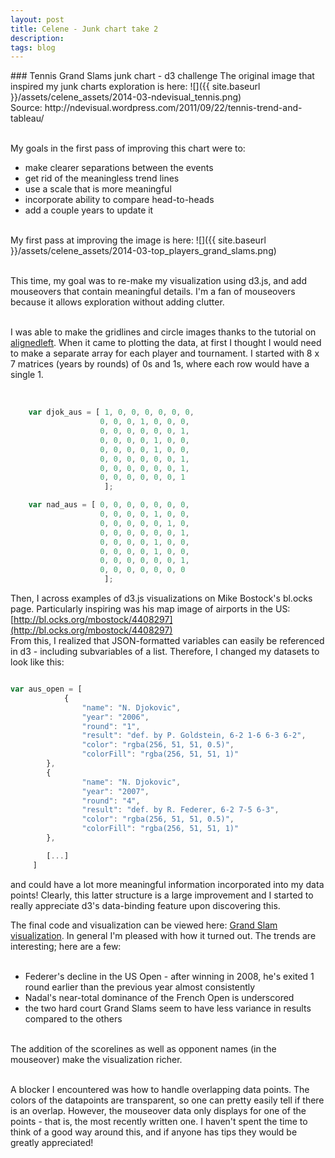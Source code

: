 ```yaml
---
layout: post
title: Celene - Junk chart take 2
description:
tags: blog
---
```

<section>
	<section>
### Tennis Grand Slams junk chart - d3 challenge
The original image that inspired my junk charts exploration is here:
![]({{ site.baseurl }}/assets/celene_assets/2014-03-ndevisual_tennis.png)<br>
Source: http://ndevisual.wordpress.com/2011/09/22/tennis-trend-and-tableau/<br><br>

My goals in the first pass of improving this chart were to:<br>
* make clearer separations between the events<br>
* get rid of the meaningless trend lines<br>
* use a scale that is more meaningful<br>
* incorporate ability to compare head-to-heads<br>
* add a couple years to update it<br><br>

My first pass at improving the image is here:
![]({{ site.baseurl }}/assets/celene_assets/2014-03-top_players_grand_slams.png)<br><br>


This time, my goal was to re-make my visualization using d3.js, and add mouseovers that contain meaningful details. I'm a fan of mouseovers because it allows exploration without adding clutter.<br><br>

I was able to make the gridlines and circle images thanks to the tutorial on [alignedleft](http://alignedleft.com/tutorials/d3). When it came to plotting the data, at first I thought I would need to make a separate array for each player and tournament. I started with 8 x 7 matrices (years by rounds) of 0s and 1s, where each row would have a single 1.<br><br>

```javascript

	var djok_aus = [ 1, 0, 0, 0, 0, 0, 0,
                    0, 0, 0, 1, 0, 0, 0,
                    0, 0, 0, 0, 0, 0, 1,
                    0, 0, 0, 0, 1, 0, 0,
                    0, 0, 0, 0, 1, 0, 0,
                    0, 0, 0, 0, 0, 0, 1,
                    0, 0, 0, 0, 0, 0, 1,
                    0, 0, 0, 0, 0, 0, 1
                     ];

    var nad_aus = [ 0, 0, 0, 0, 0, 0, 0,
                    0, 0, 0, 0, 1, 0, 0,
                    0, 0, 0, 0, 0, 1, 0,
                    0, 0, 0, 0, 0, 0, 1,
                    0, 0, 0, 0, 1, 0, 0,
                    0, 0, 0, 0, 1, 0, 0,
                    0, 0, 0, 0, 0, 0, 1,
                    0, 0, 0, 0, 0, 0, 0
                     ];
```

Then, I across examples of d3.js visualizations on Mike Bostock's bl.ocks page. Particularly inspiring was his map image of airports in the US: [http://bl.ocks.org/mbostock/4408297](http://bl.ocks.org/mbostock/4408297)<br>
From this, I realized that JSON-formatted variables can easily be referenced in d3 - including subvariables of a list. Therefore, I changed my datasets to look like this:<br>

```javascript

var aus_open = [
            {
                "name": "N. Djokovic",
                "year": "2006",
                "round": "1",
                "result": "def. by P. Goldstein, 6-2 1-6 6-3 6-2",
                "color": "rgba(256, 51, 51, 0.5)",
                "colorFill": "rgba(256, 51, 51, 1)"
        },
        {
                "name": "N. Djokovic",
                "year": "2007",
                "round": "4",
                "result": "def. by R. Federer, 6-2 7-5 6-3",
                "color": "rgba(256, 51, 51, 0.5)",
                "colorFill": "rgba(256, 51, 51, 1)"
        },

        [...]
     ]
```

and could have a lot more meaningful information incorporated into my data points! Clearly, this latter structure is a large improvement and I started to really appreciate d3's data-binding feature upon discovering this.<br>

The final code and visualization can be viewed here: [Grand Slam visualization](http://bl.ocks.org/celenechang/10517119). In general I'm pleased with how it turned out. The trends are interesting; here are a few:<br><br>

* Federer's decline in the US Open - after winning in 2008, he's exited 1 round earlier than the previous year almost consistently<br>
* Nadal's near-total dominance of the French Open is underscored<br>
* the two hard court Grand Slams seem to have less variance in results compared to the others<br><br>

The addition of the scorelines as well as opponent names (in the mouseover) make the visualization richer.<br><br>

A blocker I encountered was how to handle overlapping data points. The colors of the datapoints are transparent, so one can pretty easily tell if there is an overlap. However, the mouseover data only displays for one of the points - that is, the most recently written one. I haven't spent the time to think of a good way around this, and if anyone has tips they would be greatly appreciated!<br><br>







</section>
</section>
